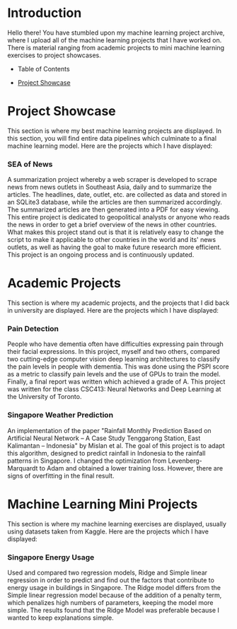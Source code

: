 # Introduction

Hello there! You have stumbled upon my machine learning project archive, where I upload all of the machine learning projects that I have worked on. There is material ranging from academic projects to mini machine learning exercises to project showcases. 

* Table of Contents

- [Project Showcase](#Project-Showcase)

# Project Showcase
This section is where my best machine learning projects are displayed. In this section, you will find entire data pipelines which culminate to a final machine learning model. Here are the projects which I have displayed:

### SEA of News 
A summarization project whereby a web scraper is developed to scrape news from news outlets in Southeast Asia, daily and to summarize the articles. The headlines, date, outlet, etc. are collected as data and stored in an SQLite3 database, while the articles are then summarized accordingly. The summarized articles are then generated into a PDF for easy viewing. This entire project is dedicated to geopolitical analysts or anyone who reads the news in order to get a brief overview of the news in other countries. What makes this project stand out is that it is relatively easy to change the script to make it applicable to other countries in the world and its' news outlets, as well as having the goal to make future research more efficient. This project is an ongoing process and is continuously updated.

# Academic Projects
This section is where my academic projects, and the projects that I did back in university are displayed. Here are the projects which I have displayed:

### Pain Detection
People who have dementia often have difficulties expressing pain through their facial expressions. In this project, myself and two others, compared two cutting-edge computer vision deep learning architectures to classify the pain levels in people with dementia. This was done using the PSPI score as a metric to classify pain levels and the use of GPUs to train the model. Finally, a final report was written which achieved a grade of A. This project was written for the class CSC413: Neural Networks and Deep Learning at the University of Toronto.

### Singapore Weather Prediction
An implementation of the paper "Rainfall Monthly Prediction Based on Artificial Neural Network – A Case Study Tenggarong Station, East Kalimantan – Indonesia" by Mislan et al. The goal of this project is to adapt this algorithm, designed to predict rainfall in Indonesia to the rainfall patterns in Singapore. I changed the optimization from Levenberg-Marquardt to Adam and obtained a lower training loss. However, there are signs of overfitting in the final result.

# Machine Learning Mini Projects
This section is where my machine learning exercises are displayed, usually using datasets taken from Kaggle. Here are the projects which I have displayed:

### Singapore Energy Usage
Used and compared two regression models, Ridge and Simple linear regression in order to predict and find out the factors that contribute to energy usage in buildings in Singapore. The Ridge model differs from the Simple linear regression model because of the addition of a penalty term, which penalizes high numbers of parameters, keeping the model more simple. The results found that the Ridge Model was preferable because I wanted to keep explanations simple.
